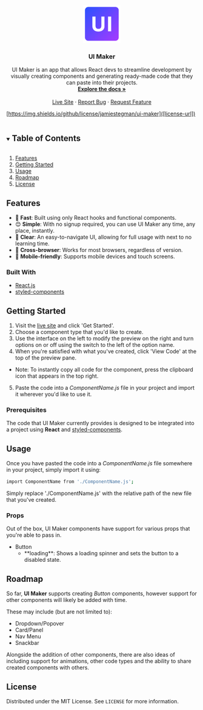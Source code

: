 [contributors-shield]: https://img.shields.io/github/contributors/jamiestegman/repo.svg?style=for-the-badge
[contributors-url]: https://github.com/jamiestegman/ui-maker/graphs/contributors
[forks-shield]: https://img.shields.io/github/forks/jamiestegman/repo.svg?style=for-the-badge
[forks-url]: https://github.com/jamiestegman/ui-maker/network/members
[stars-shield]: https://img.shields.io/github/stars/jamiestegman/repo.svg?style=for-the-badge
[stars-url]: https://github.com/jamiestegman/ui-maker/stargazers
[issues-shield]: https://img.shields.io/github/issues/jamiestegman/repo.svg?style=for-the-badge
[issues-url]: https://github.com/jamiestegman/ui-maker/issues
[license-shield]: https://img.shields.io/github/license/jamiestegman/repo.svg?style=for-the-badge
[license-url]: https://github.com/jamiestegman/ui-maker/blob/master/LICENSE.txt

<p align="center">
  <a href="https://github.com/jamiestegman/ui-maker">
    <img src="./src/images/logo.png" alt="Logo" width="100" height="100">
  </a>

  <h3 align="center">UI Maker</h3>

  <p align="center">
    UI Maker is an app that allows React devs to streamline development by visually creating components and generating ready-made code that they can paste into their projects.
    <br />
    <a href="https://github.com/jamiestegman/ui-maker"><strong>Explore the docs »</strong></a>
    <br />
    <br />
    <a href="https://uimaker.app">Live Site</a>
    ·
    <a href="https://github.com/jamiestegman/ui-maker/issues">Report Bug</a>
    ·
    <a href="https://github.com/jamiestegman/ui-maker/issues">Request Feature</a>
  </p>
</p>


[https://img.shields.io/github/license/jamiestegman/ui-maker]([license-url])


<details open="open">
  <summary><h2 style="display: inline-block">Table of Contents</h2></summary>
  <ol>
    <li><a href="#features">Features</a></li>
    <li><a href="#getting-started">Getting Started</a></li>
    <li><a href="#usage">Usage</a></li>
    <li><a href="#roadmap">Roadmap</a></li>
    <li><a href="#license">License</a></li>
  </ol>
</details>


## Features

- 🚀 **Fast**: Built using only React hooks and functional components.
- 😊 **Simple**: With no signup required, you can use UI Maker any time, any place, instantly.
- 👋 **Clear**: An easy-to-navigate UI, allowing for full usage with next to no learning time.
- 👫 **Cross-browser**: Works for most browsers, regardless of version.
- 📲 **Mobile-friendly**: Supports mobile devices and touch screens.


### Built With

* [React.js](https://reactjs.org/)
* [styled-components](https://styled-components.com/)


## Getting Started

1. Visit the [live site](https://uimaker.app) and click 'Get Started'.
2. Choose a component type that you'd like to create.
3. Use the interface on the left to modify the preview on the right and turn options on or off using the switch to the left of the option name.
4. When you're satisfied with what you've created, click 'View Code' at the top of the preview pane.
  * Note: To instantly copy all code for the component, press the clipboard icon that appears in the top right.
5. Paste the code into a *ComponentName.js* file in your project and import it wherever you'd like to use it.

### Prerequisites

The code that UI Maker currently provides is designed to be integrated into a project using **React** and [styled-components](https://styled-components.com/).

## Usage

Once you have pasted the code into a *ComponentName.js* file somewhere in your project, simply import it using:

```sh
import ComponentName from './ComponentName.js';
```
Simply replace './ComponentName.js' with the relative path of the new file that you've created.


### Props

Out of the box, UI Maker components have support for various props that you're able to pass in.

<ul>
  <li>
    Button
    <ul>
      <li>**loading**: Shows a loading spinner and sets the button to a disabled state.</li>
    </ul>
  </li>
</ul>


## Roadmap

So far, **UI Maker** supports creating *Button* components, however support for other components will likely be added with time.

These may include (but are not limited to):

* Dropdown/Popover
* Card/Panel
* Nav Menu
* Snackbar

Alongside the addition of other components, there are also ideas of including support for animations, other code types and the ability to share created components with others.

## License

Distributed under the MIT License. See `LICENSE` for more information.